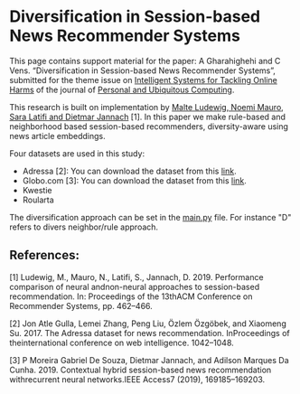 # Diversification in Session-based News Recommender Systems

This page contains support material for the paper: A Gharahighehi and C Vens. “Diversification in Session-based News Recommender Systems”, submitted for the theme issue on [Intelligent Systems for Tackling Online Harms](https://www.springer.com/journal/779/updates/18096208) of the journal of [Personal and Ubiquitous Computing](https://www.springer.com/journal/779/).

This research is built on implementation by [Malte Ludewig, Noemi Mauro, Sara Latifi and Dietmar Jannach](https://rn5l.github.io/session-rec/index.html) [1]. In this paper we make rule-based and neighborhood based session-based recommenders, diversity-aware using news article embeddings.

Four datasets are used in this study:

- Adressa [2]: You can download the dataset from this [link](http://reclab.idi.ntnu.no/dataset/).
- Globo.com [3]: You can download the dataset from this [link](https://www.kaggle.com/gspmoreira/news-portal-user-interactions-by-globocom).
- Kwestie
- Roularta

The diversification approach can be set in the [main.py](https://github.com/alirezagharahi/d_SBRS/blob/main/main.py) file. For instance "D" refers to divers neighbor/rule approach.

## References:

[1] Ludewig, M., Mauro, N., Latifi, S., Jannach, D. 2019. Performance comparison of neural andnon-neural approaches to session-based recommendation.  In: Proceedings of the 13thACM Conference on Recommender Systems, pp. 462–466.

[2] Jon Atle Gulla, Lemei Zhang, Peng Liu, Özlem Özgöbek, and Xiaomeng Su. 2017. The Adressa dataset for news recommendation. InProceedings of theinternational conference on web intelligence. 1042–1048.

[3] P Moreira Gabriel De Souza, Dietmar Jannach, and Adilson Marques Da Cunha. 2019. Contextual hybrid session-based news recommendation withrecurrent neural networks.IEEE Access7 (2019), 169185–169203.

